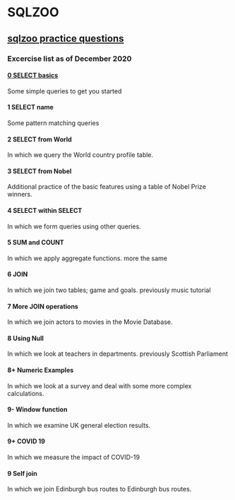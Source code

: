 # SQLZOO
## [sqlzoo practice questions](https://sqlzoo.net/)
### Excercise list as of December 2020
#### [0 SELECT basics](0_select_basics.sql)
Some simple queries to get you started
#### 1 SELECT name
Some pattern matching queries
#### 2 SELECT from World
In which we query the World country profile table.
#### 3 SELECT from Nobel
Additional practice of the basic features using a table of Nobel Prize winners.
#### 4 SELECT within SELECT
In which we form queries using other queries.
#### 5 SUM and COUNT
In which we apply aggregate functions. more the same
#### 6 JOIN
In which we join two tables; game and goals. previously music tutorial
#### 7 More JOIN operations
In which we join actors to movies in the Movie Database.
#### 8 Using Null
In which we look at teachers in departments. previously Scottish Parliament
#### 8+ Numeric Examples
In which we look at a survey and deal with some more complex calculations.
#### 9- Window function
In which we examine UK general election results.
#### 9+ COVID 19
In which we measure the impact of COVID-19
#### 9 Self join
In which we join Edinburgh bus routes to Edinburgh bus routes.
